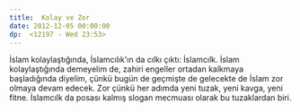 ```yaml
---
title:  Kolay ve Zor
date: 2012-12-05 00:00:00
dp:  <12197 - Wed 23:53>
---
```



İslam kolaylaştığında, İslamcılık'ın da cılkı çıktı: İslamcılk. İslam kolaylaştığında demeyelim de, zahiri engeller ortadan kalkmaya başladığında diyelim, çünkü bugün de geçmişte de gelecekte de İslam zor olmaya devam edecek. Zor çünkü her adımda yeni tuzak, yeni kavga, yeni fitne. İslamcılk da posası kalmış slogan mecmuası olarak bu tuzaklardan biri. 



